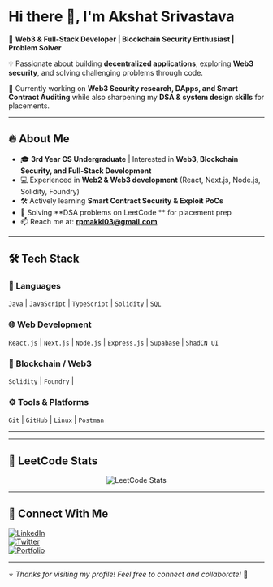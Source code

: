 # Hi there 👋, I'm Akshat Srivastava

🚀 **Web3 & Full-Stack Developer | Blockchain Security Enthusiast | Problem Solver**  

💡 Passionate about building **decentralized applications**, exploring **Web3 security**, and solving challenging problems through code.  

🎯 Currently working on **Web3 Security research, DApps, and Smart Contract Auditing** while also sharpening my **DSA & system design skills** for placements.

---

## 🔥 About Me
- 🎓 **3rd Year CS Undergraduate** | Interested in **Web3, Blockchain Security, and Full-Stack Development**
- 💻 Experienced in **Web2 & Web3 development** (React, Next.js, Node.js, Solidity, Foundry)
- 🛠️ Actively learning **Smart Contract Security & Exploit PoCs**
- 🧠 Solving **DSA problems on LeetCode ** for placement prep
- 📫 Reach me at: **[rpmakki03@gmail.com](mailto:rpmakki03@gmail.com)**

---

## 🛠️ Tech Stack
### 🚀 Languages
`Java`  | `JavaScript` | `TypeScript` | `Solidity` | `SQL`

### 🌐 Web Development
`React.js` | `Next.js` | `Node.js` | `Express.js` | `Supabase` | `ShadCN UI`

### 🔗 Blockchain / Web3
`Solidity` | `Foundry` | 

### ⚙️ Tools & Platforms
`Git` | `GitHub` | `Linux` | `Postman`

---



---

## 🧩 LeetCode Stats
<p align="center">
  <img src="https://leetcard.jacoblin.cool/rpmakki?theme=dark&font=Baloo%20Tamma%202&ext=contest" alt="LeetCode Stats" />
</p>

---

## 🤝 Connect With Me
[![LinkedIn](https://img.shields.io/badge/LinkedIn-blue?style=for-the-badge&logo=linkedin)](https://linkedin.com/in/your-linkedin)  
[![Twitter](https://img.shields.io/badge/Twitter-black?style=for-the-badge&logo=twitter)](https://x.com/rpmakki)  
[![Portfolio](https://img.shields.io/badge/Portfolio-orange?style=for-the-badge&logo=firefox)](https://www.linkedin.com/in/akshat-srivastava-814505216?utm_source=share&utm_campaign=share_via&utm_content=profile&utm_medium=android_app)

---

⭐️ *Thanks for visiting my profile! Feel free to connect and collaborate!* 🚀
